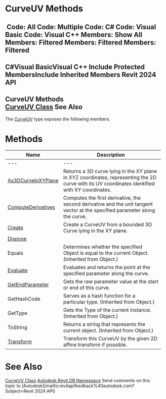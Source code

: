 # CurveUV Methods

﻿
 Code: All Code: Multiple Code: C# Code: Visual Basic Code: Visual C++  Members: Show All Members: Filtered Members: Filtered Members: Filtered   
---  
C#Visual BasicVisual C++
Include Protected MembersInclude Inherited Members
Revit 2024 API  
---  
CurveUV Methods  
[CurveUV Class](2d1d9c1f-afb6-fc09-f461-54cf0d511bf0.md "CurveUV Class") See Also  
---  
The [CurveUV](2d1d9c1f-afb6-fc09-f461-54cf0d511bf0.md "CurveUV Class") type exposes the following members.
# Methods
| Name | Description |
| --- | --- |
| --- | --- | --- |
| [As3DCurveInXYPlane](df4dd3a3-810f-892e-87b6-fbe00ff698c3.md "As3DCurveInXYPlane Method") | Returns a 3D curve lying in the XY plane in XYZ coordinates, representing the 2D curve with its UV coordinates identified with XY coordinates. |
| [ComputeDerivatives](ed10dba7-d0e6-fc6f-9cf6-f1e28946eb2f.md "ComputeDerivatives Method") | Computes the first derivative, the second derivative and the unit tangent vector at the specified parameter along the curve. |
| [Create](64c3ccbc-ae7d-e9a8-d487-aab04f6143a5.md "Create Method") | Create a CurveUV from a bounded 3D Curve lying in the XY plane. |
| [Dispose](0517da08-6208-a7ee-f78a-5e7bd7cb16e5.md "Dispose Method") |
| Equals | Determines whether the specified Object is equal to the current Object. (Inherited from Object.) |
| [Evaluate](ea7d15ea-e248-e217-2900-662be2e4d274.md "Evaluate Method") | Evaluates and returns the point at the specified parameter along the curve. |
| [GetEndParameter](daa1ae74-36c8-fcfb-48d9-d9040df6d54f.md "GetEndParameter Method") | Gets the raw parameter value at the start or end of this curve. |
| GetHashCode | Serves as a hash function for a particular type.  (Inherited from Object.) |
| GetType | Gets the Type of the current instance. (Inherited from Object.) |
| ToString | Returns a string that represents the current object. (Inherited from Object.) |
| [Transform](628d9276-4912-58c8-8601-5f6b5266158c.md "Transform Method") | Transform this CurveUV by the given 2D affine transform if possible. |

# See Also
[CurveUV Class](2d1d9c1f-afb6-fc09-f461-54cf0d511bf0.md "CurveUV Class")
[Autodesk.Revit.DB Namespace](87546ba7-461b-c646-cbb1-2cb8f5bff8b2.md "Autodesk.Revit.DB Namespace")
Send comments on this topic to [Autodesk](mailto:revitapifeedback%40autodesk.com?Subject=Revit 2024 API)